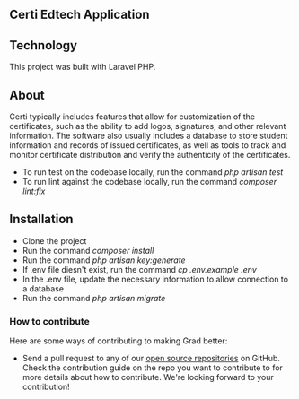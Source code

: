 ## Certi Edtech Application

## Technology
This project was built with Laravel PHP.

## About 
Certi typically includes features that allow for customization of the certificates, such as the ability to add logos, signatures, and other relevant information. The software also usually includes a database to store student information and records of issued certificates, as well as tools to track and monitor certificate distribution and verify the authenticity of the certificates.


- To run test on the codebase locally, run the command *php artisan test*
- To run lint against the codebase locally, run the command *composer lint:fix*


## Installation
- Clone the project 
- Run the command *composer install*
- Run the command *php artisan key:generate*
- If .env file diesn't exist, run the command *cp .env.example .env*
- In the .env file, update the necessary information to allow connection to a database
- Run the command *php artisan migrate*

### How to contribute

Here are some ways of contributing to making Grad better:

- Send a pull request to any of our [open source repositories](https://github.com/codepymdev) on GitHub. Check the contribution guide on the repo you want to contribute to for more details about how to contribute. We're looking forward to your contribution!
